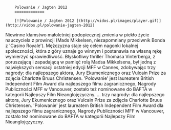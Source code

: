 
        Polowanie / Jagten 2012 
        =============
        
        [![Polowanie / Jagten 2012 ](http://vidos.pl/images/player.gif)](http://vidos.pl/polowanie-jagten-2012)
        
        
 Niewinne kłamstwo małoletniej podopiecznej zmienia w piekło życie nauczyciela z prowincji (Mads Mikkelsen, niezapomniany przeciwnik Bonda z 'Casino Royale'). Mężczyzna staje się celem nagonki lokalnej społeczności, która z góry uznaje go winnym i postanawia na własną rękę wymierzyć sprawiedliwość. Błyskotliwy thriller Thomasa Vinterberga, z poruszającą i zapadającą w pamięć rolą Madsa Mikkelsena, był jedną z największych sensacji ostatniej edycji MFF w Cannes, zdobywając trzy nagrody: dla najlepszego aktora, Jury Ekumenicznego oraz Vulcain Prize za zdjęcia Charlotte Bruus Christensen. 'Polowanie' jest laureatem British Independent Film Award dla najlepszego filmu zagranicznego, Nagrody Publiczności MFF w Vancouver, zostało też nominowane do BAFTA w kategorii Najlepszy Film Nieanglojęzyczny.   ... trzy nagrody: dla najlepszego aktora, Jury Ekumenicznego oraz Vulcain Prize za zdjęcia Charlotte Bruus Christensen. 'Polowanie' jest laureatem British Independent Film Award dla najlepszego filmu zagranicznego, Nagrody Publiczności MFF w Vancouver, zostało też nominowane do BAFTA w kategorii Najlepszy Film Nieanglojęzyczny.
    